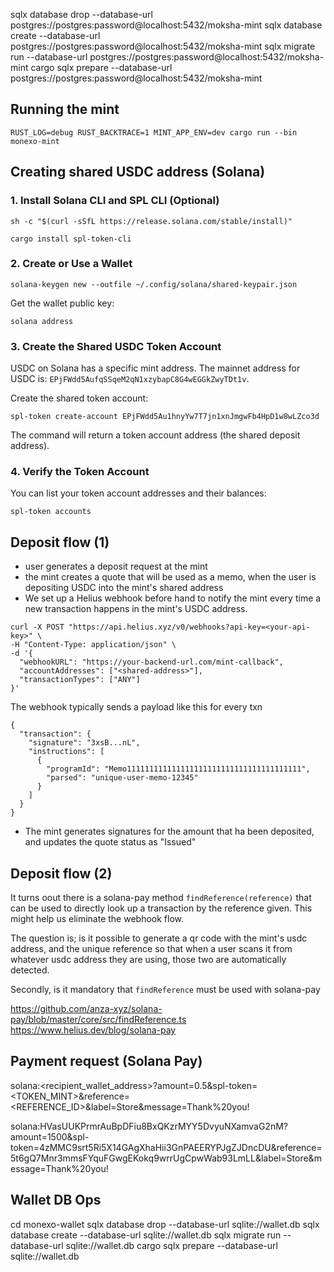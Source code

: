 sqlx database drop --database-url postgres://postgres:password@localhost:5432/moksha-mint
sqlx database create --database-url postgres://postgres:password@localhost:5432/moksha-mint
sqlx migrate run --database-url postgres://postgres:password@localhost:5432/moksha-mint
cargo sqlx prepare --database-url postgres://postgres:password@localhost:5432/moksha-mint

## Running the mint

```
RUST_LOG=debug RUST_BACKTRACE=1 MINT_APP_ENV=dev cargo run --bin monexo-mint
```

## Creating shared USDC address (Solana)

### 1. Install Solana CLI and SPL CLI (Optional)
```
sh -c "$(curl -sSfL https://release.solana.com/stable/install)"

cargo install spl-token-cli
```

### 2. Create or Use a Wallet
```
solana-keygen new --outfile ~/.config/solana/shared-keypair.json
```
Get the wallet public key:
```
solana address
```

### 3. Create the Shared USDC Token Account

USDC on Solana has a specific mint address. The mainnet address for USDC is:
`EPjFWdd5AufqSSqeM2qN1xzybapC8G4wEGGkZwyTDt1v`.

Create the shared token account:
```
spl-token create-account EPjFWdd5Au1hnyYw7T7jn1xnJmgwFb4HpD1w8wLZco3d
```
The command will return a token account address (the shared deposit address).

### 4. Verify the Token Account
You can list your token account addresses and their balances:
```
spl-token accounts
```

## Deposit flow (1)
- user generates a deposit request at the mint
- the mint creates a quote that will be used as a memo, when the user is depositing USDC into the mint's shared address
- We set up a Helius webhook before hand to notify the mint every time a new transaction happens in the mint's USDC address.
```
curl -X POST "https://api.helius.xyz/v0/webhooks?api-key=<your-api-key>" \
-H "Content-Type: application/json" \
-d '{
  "webhookURL": "https://your-backend-url.com/mint-callback",
  "accountAddresses": ["<shared-address>"],
  "transactionTypes": ["ANY"]
}'
```

The webhook typically sends a payload like this for every txn

```
{
  "transaction": {
    "signature": "3xsB...nL",
    "instructions": [
      {
        "programId": "Memo111111111111111111111111111111111111111",
        "parsed": "unique-user-memo-12345"
      }
    ]
  }
}
```

- The mint generates signatures for the amount that ha been deposited, and updates the quote status as "Issued"

## Deposit flow (2)

It turns oout there is a solana-pay method `findReference(reference)` that can be used to directly look up a transaction by the reference given. This might help us eliminate the webhook flow.

The question is; is it possible to generate a qr code with the mint's usdc address, and the unique reference so that when a user scans it from whatever usdc address they are using, those two are automatically detected.

Secondly, is it mandatory that `findReference` must be used with solana-pay

https://github.com/anza-xyz/solana-pay/blob/master/core/src/findReference.ts
https://www.helius.dev/blog/solana-pay


## Payment request (Solana Pay)

solana:<recipient_wallet_address>?amount=0.5&spl-token=<TOKEN_MINT>&reference=<REFERENCE_ID>&label=Store&message=Thank%20you!

solana:HVasUUKPrmrAuBpDFiu8BxQKzrMYY5DvyuNXamvaG2nM?amount=1500&spl-token=4zMMC9srt5Ri5X14GAgXhaHii3GnPAEERYPJgZJDncDU&reference=5t6gQ7Mnr3mmsFYquFGwgEKokq9wrrUgCpwWab93LmLL&label=Store&message=Thank%20you!

## Wallet DB Ops
cd monexo-wallet
sqlx database drop --database-url sqlite://wallet.db
sqlx database create --database-url sqlite://wallet.db
sqlx migrate run --database-url sqlite://wallet.db
cargo sqlx prepare --database-url sqlite://wallet.db
